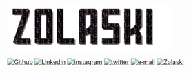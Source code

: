 <img src="testbanner.gif" style="width: 75%">

[![Github](https://img.shields.io/badge/-Github-181717?style=for-the-badge&logo=Github&logoColor=white)](https://github.com/ElMatteo)
[![LinkedIn](https://img.shields.io/badge/-LINKEDIN-0077B5?style=for-the-badge&logo=linkedin&logoColor=white)](https://www.linkedin.com/in/matteo-clabassi-b84b86204)
[![instagram](https://img.shields.io/badge/-INSTAGRAM-E4405F.svg?style=for-the-badge&logo=instagram&logoColor=white)](https://www.instagram.com/vard0s/)
[![twitter](https://img.shields.io/badge/-TWITTER-1DA1F2.svg?style=for-the-badge&logo=twitter&logoColor=white)](https://www.twitter.com/ClabassiMatteo)
[![e‑mail](https://img.shields.io/badge/-e‑mail-D14836.svg?style=for-the-badge&logo=GMail&logoColor=white)](mailto:matteoclabassi@gmail.com)
[![Zolaski](https://img.shields.io/badge/-ZOLASKI.COM-000000?style=for-the-badge&logo=react&logoColor=white)]()
